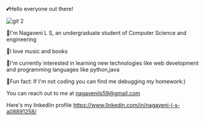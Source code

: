 💕Hello everyone out there!


![git 2](https://github.com/user-attachments/assets/d3775ecd-bb66-4ea6-8b0b-a5dd40ed8a2b)



📌I'm Nagaveni L S, an undergraduate student of Computer Science and engineering

📌I love music and books

📌I'm currently interested in learning new technologies like web development and programming languages like python,java

📌Fun fact: If I'm not coding you can find me debugging my homework:)

You can reach out to me at nagavenils59@gmail.com 

Here's my linkedlin profile https://www.linkedin.com/in/nagaveni-l-s-a08891258/
<!---
Nagaveni2004/Nagaveni2004 is a ✨ special ✨ repository because its `README.md` (this file) appears on your GitHub profile.
You can click the Preview link to take a look at your changes.
--->
